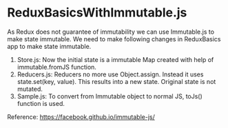 # ReduxBasicsWithImmutable.js

As Redux does not guarantee of immutability we can use Immutable.js to make state immutable. We need to make following changes in ReduxBasics app to make state immutable.

1. Store.js: Now the initial state is a immutable Map created with help of immutable.fromJS function.
2. Reducers.js: Reducers no more use Object.assign. Instead it uses state.set(key, value). This results into a new state. Original
   state is not mutated.
3. Sample.js: To convert from Immutable object to normal JS, toJs() function is used.   

Reference: https://facebook.github.io/immutable-js/
